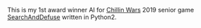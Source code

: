 This is my 1st award winner AI for [Chillin Wars](https://www.chillinwars.ir) 2019 senior game [SearchAndDefuse](https://github.com/Chillin-Examples/SearchAndDefuse) written in Python2.
